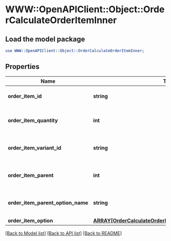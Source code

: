 # WWW::OpenAPIClient::Object::OrderCalculateOrderItemInner

## Load the model package
```perl
use WWW::OpenAPIClient::Object::OrderCalculateOrderItemInner;
```

## Properties
Name | Type | Description | Notes
------------ | ------------- | ------------- | -------------
**order_item_id** | **string** | Defines orders specified by order item id | 
**order_item_quantity** | **int** | Defines orders specified by order item quantity | 
**order_item_variant_id** | **string** | Ordered product variant. Where x is order item ID | [optional] 
**order_item_parent** | **int** | Index of the parent grouped/bundle product | [optional] 
**order_item_parent_option_name** | **string** | Option name of the parent grouped/bundle product | [optional] 
**order_item_option** | [**ARRAY[OrderCalculateOrderItemInnerOrderItemOptionInner]**](OrderCalculateOrderItemInnerOrderItemOptionInner.md) |  | [optional] 

[[Back to Model list]](../README.md#documentation-for-models) [[Back to API list]](../README.md#documentation-for-api-endpoints) [[Back to README]](../README.md)


